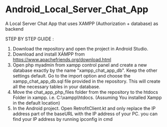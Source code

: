 # Android_Local_Server_Chat_App
A Local Server Chat App that uses XAMPP (Authorization + database) as backend

STEP BY STEP GUIDE :

1) Download the repository and open the project in Android Studio.
2) Download and install XAMPP from https://www.apachefriends.org/download.html
3) Open php myadmin from xampp control panel and create a new database exactly by the name "xampp_chat_app_db".
   Keep the other settings default. Go to the import option and choose the xampp_chat_app_db.sql file provided in the repository.
   This will create all the necessary tables in your database.
4) Move the chat_app_php_files folder from the repository to the htdocs Folder in xampp. i.e. C:\xampp\htdocs. (Assuming You installed Xampp in the default location)
5) In the Android project. Open RetrofitClient.kt and only replace the IP address part of the baseURL with the IP address of your PC. you can find your IP address by running ipconfig in cmd
